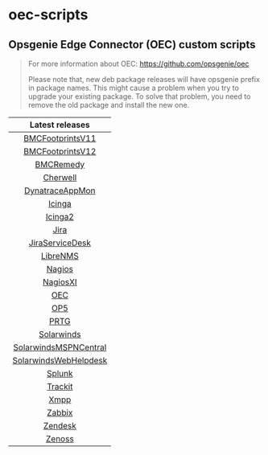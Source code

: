 # oec-scripts

## Opsgenie Edge Connector (OEC) custom scripts
  
> For more information about OEC: https://github.com/opsgenie/oec
>
> Please note that, new deb package releases will have opsgenie prefix in package names. This might cause a problem when you try to upgrade your existing package. To solve that problem, you need to remove the old package and install the new one.

| Latest releases |
| :-------------: |
| [BMCFootprintsV11](https://github.com/opsgenie/oec-scripts/releases/tag/BMCFootprintsV11-1.1.3_oec-1.1.3) |
| [BMCFootprintsV12](https://github.com/opsgenie/oec-scripts/releases/tag/BMCFootprintsV12-1.1.3_oec-1.1.3) |
| [BMCRemedy](https://github.com/opsgenie/oec-scripts/releases/tag/BMCRemedy-1.1.3_oec-1.1.3) |
| [Cherwell](https://github.com/opsgenie/oec-scripts/releases/tag/Cherwell-1.1.4_oec-1.1.3) |
| [DynatraceAppMon](https://github.com/opsgenie/oec-scripts/releases/tag/DynatraceAppMon-1.1.3_oec-1.1.3) |
| [Icinga](https://github.com/opsgenie/oec-scripts/releases/tag/Icinga-1.1.3_oec-1.1.2) |
| [Icinga2](https://github.com/opsgenie/oec-scripts/releases/tag/Icinga2-1.1.5_oec-1.1.3) |
| [Jira](https://github.com/opsgenie/oec-scripts/releases/tag/Jira-1.1.3_oec-1.1.3) |
| [JiraServiceDesk](https://github.com/opsgenie/oec-scripts/releases/tag/JiraServiceDesk-1.1.4_oec-1.1.3) |
| [LibreNMS](https://github.com/opsgenie/oec-scripts/releases/tag/LibreNMS-1.1.2_oec-1.1.2) |
| [Nagios](https://github.com/opsgenie/oec-scripts/releases/tag/Nagios-1.1.2_oec-1.1.2) |
| [NagiosXI](https://github.com/opsgenie/oec-scripts/releases/tag/NagiosXI-1.1.2_oec-1.1.2) |
| [OEC](https://github.com/opsgenie/oec-scripts/releases/tag/OEC-1.1.2_oec-1.1.2) |
| [OP5](https://github.com/opsgenie/oec-scripts/releases/tag/OP5-1.1.2_oec-1.1.2) |
| [PRTG](https://github.com/opsgenie/oec-scripts/releases/tag/PRTG-1.1.2_oec-1.1.2) |
| [Solarwinds](https://github.com/opsgenie/oec-scripts/releases/tag/Solarwinds-1.1.2_oec-1.1.2) |
| [SolarwindsMSPNCentral](https://github.com/opsgenie/oec-scripts/releases/tag/SolarwindsMSPNCentral-1.1.2_oec-1.1.2) |
| [SolarwindsWebHelpdesk](https://github.com/opsgenie/oec-scripts/releases/tag/SolarwindsWebHelpdesk-1.1.2_oec-1.1.2) |
| [Splunk](https://github.com/opsgenie/oec-scripts/releases/tag/Splunk-1.1.3_oec-1.1.2) |
| [Trackit](https://github.com/opsgenie/oec-scripts/releases/tag/Trackit-1.1.2_oec-1.1.2) |
| [Xmpp](https://github.com/opsgenie/oec-scripts/releases/tag/Xmpp-1.1.2_oec-1.1.2) |
| [Zabbix](https://github.com/opsgenie/oec-scripts/releases/tag/Zabbix-1.1.3_oec-1.1.2) |
| [Zendesk](https://github.com/opsgenie/oec-scripts/releases/tag/Zendesk-1.1.2_oec-1.1.2) |
| [Zenoss](https://github.com/opsgenie/oec-scripts/releases/tag/Zenoss-1.1.2_oec-1.1.2) |